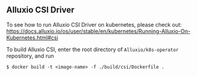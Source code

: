 ## Alluxio CSI Driver

To see how to run Alluxio CSI Driver on kubernetes, please check out:
https://docs.alluxio.io/os/user/stable/en/kubernetes/Running-Alluxio-On-Kubernetes.html#csi

To build Alluxio CSI, enter the root directory of `Alluxio/k8s-operator` repository, and run
```console
$ docker build -t <image-name> -f ./build/csi/Dockerfile .
```
